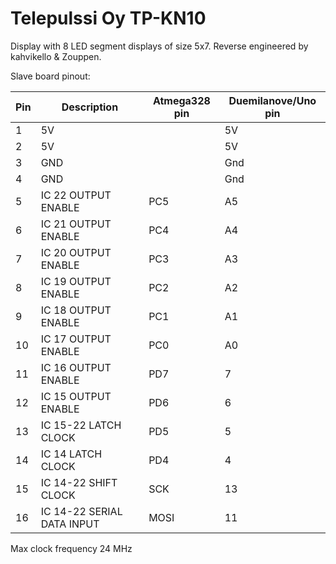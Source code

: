 # Telepulssi Oy TP-KN10

Display with 8 LED segment displays of size 5x7. Reverse engineered by kahvikello & Zouppen.

Slave board pinout:

Pin | Description | Atmega328 pin | Duemilanove/Uno pin
--- | -------------------------- | ---- | ---
 1  | 5V                         |      | 5V
 2  | 5V                         |      | 5V
 3  | GND                        |      | Gnd
 4  | GND                        |      | Gnd
 5  | IC 22 OUTPUT ENABLE        | PC5  | A5
 6  | IC 21 OUTPUT ENABLE        | PC4  | A4
 7  | IC 20 OUTPUT ENABLE        | PC3  | A3
 8  | IC 19 OUTPUT ENABLE        | PC2  | A2
 9  | IC 18 OUTPUT ENABLE        | PC1  | A1
10  | IC 17 OUTPUT ENABLE        | PC0  | A0
11  | IC 16 OUTPUT ENABLE        | PD7  | 7
12  | IC 15 OUTPUT ENABLE        | PD6  | 6
13  | IC 15-22 LATCH CLOCK       | PD5  | 5
14  | IC 14 LATCH CLOCK          | PD4  | 4
15  | IC 14-22 SHIFT CLOCK       | SCK  | 13
16  | IC 14-22 SERIAL DATA INPUT | MOSI | 11

Max clock frequency 24 MHz
